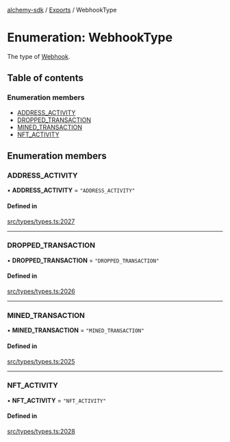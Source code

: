 [alchemy-sdk](../README.md) / [Exports](../modules.md) / WebhookType

# Enumeration: WebhookType

The type of [Webhook](../interfaces/Webhook.md).

## Table of contents

### Enumeration members

- [ADDRESS\_ACTIVITY](WebhookType.md#address_activity)
- [DROPPED\_TRANSACTION](WebhookType.md#dropped_transaction)
- [MINED\_TRANSACTION](WebhookType.md#mined_transaction)
- [NFT\_ACTIVITY](WebhookType.md#nft_activity)

## Enumeration members

### ADDRESS\_ACTIVITY

• **ADDRESS\_ACTIVITY** = `"ADDRESS_ACTIVITY"`

#### Defined in

[src/types/types.ts:2027](https://github.com/alchemyplatform/alchemy-sdk-js/blob/dc20ee4/src/types/types.ts#L2027)

___

### DROPPED\_TRANSACTION

• **DROPPED\_TRANSACTION** = `"DROPPED_TRANSACTION"`

#### Defined in

[src/types/types.ts:2026](https://github.com/alchemyplatform/alchemy-sdk-js/blob/dc20ee4/src/types/types.ts#L2026)

___

### MINED\_TRANSACTION

• **MINED\_TRANSACTION** = `"MINED_TRANSACTION"`

#### Defined in

[src/types/types.ts:2025](https://github.com/alchemyplatform/alchemy-sdk-js/blob/dc20ee4/src/types/types.ts#L2025)

___

### NFT\_ACTIVITY

• **NFT\_ACTIVITY** = `"NFT_ACTIVITY"`

#### Defined in

[src/types/types.ts:2028](https://github.com/alchemyplatform/alchemy-sdk-js/blob/dc20ee4/src/types/types.ts#L2028)
